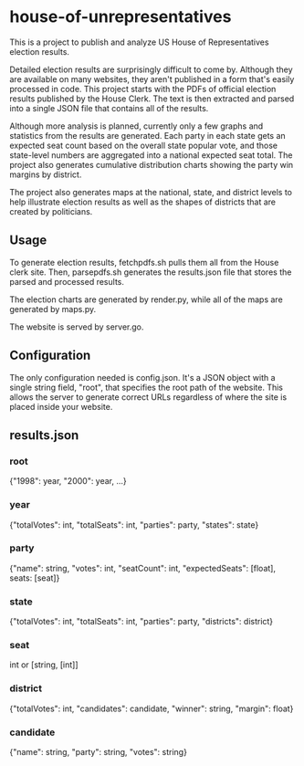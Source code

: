 # house-of-unrepresentatives

This is a project to publish and analyze US House of Representatives election
results.

Detailed election results are surprisingly difficult to come by. Although they
are available on many websites, they aren't published in a form that's easily
processed in code. This project starts with the PDFs of official election
results published by the House Clerk. The text is then extracted and parsed into
a single JSON file that contains all of the results.

Although more analysis is planned, currently only a few graphs and statistics
from the results are generated. Each party in each state gets an expected seat
count based on the overall state popular vote, and those state-level numbers are
aggregated into a national expected seat total. The project also generates
cumulative distribution charts showing the party win margins by district.

The project also generates maps at the national, state, and district levels to
help illustrate election results as well as the shapes of districts that are
created by politicians.

## Usage

To generate election results, fetchpdfs.sh pulls them all from the House clerk
site. Then, parsepdfs.sh generates the results.json file that stores the parsed
and processed results.

The election charts are generated by render.py, while all of the maps are
generated by maps.py.

The website is served by server.go.

## Configuration

The only configuration needed is config.json. It's a JSON object with a single
string field, "root", that specifies the root path of the website. This allows
the server to generate correct URLs regardless of where the site is placed
inside your website.

## results.json

### root

{"1998": year, "2000": year, ...}

### year

{"totalVotes": int, "totalSeats": int, "parties": party, "states": state}

### party

{"name": string, "votes": int, "seatCount": int, "expectedSeats": [float],
seats: [seat]}

### state

{"totalVotes": int, "totalSeats": int, "parties": party, "districts": district}

### seat

int or [string, [int]]

### district

{"totalVotes": int, "candidates": candidate, "winner": string, "margin": float}

### candidate

{"name": string, "party": string, "votes": string}
